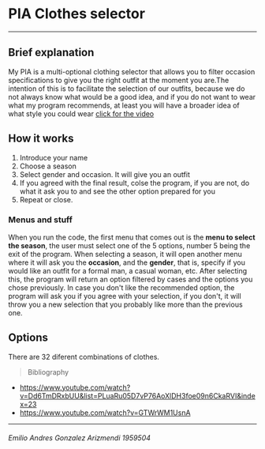# PIA Clothes selector
------------
## Brief explanation

My PIA is a multi-optional clothing selector that allows you to filter occasion specifications to give you the right outfit at the moment you are.The intention of this is to facilitate the selection of our outfits, because we do not always know what would be a good idea, and if you do not want to wear what my program recommends, at least you will have a broader idea of ​​what style you could wear
[click for the video](https://youtu.be/VfJgwEcSEnc)

## How it works
1. Introduce your name 
1. Choose a season
1. Select gender and occasion. It will give you an outfit
1. If you agreed with the final result, colse the program, if you are not, do what it ask you to and see the other option prepared for you
1. Repeat or close.

### Menus and stuff

When you run the code, the first menu that comes out is the **menu to select the season**, the user must select one of the 5 options, number 5 being the exit of the program.
When selecting a season, it will open another menu where it will ask you the **occasion**, and the **gender**, that is, specify if you would like an outfit for a formal man, a casual woman, etc.
After selecting this, the program will return an option filtered by cases and the options you chose previously. In case you don't like the recommended option, the program will ask you if you agree with your selection, if you don't, it will throw you a new selection that you probably like more than the previous one.

## Options
There are 32 diferent combinations of clothes.


> Bibliography 
- https://www.youtube.com/watch?v=Dd6TmDRxbUU&list=PLuaRu05D7vP76AoXlDH3foe09n6CkaRVI&index=23
- https://www.youtube.com/watch?v=GTWrWM1UsnA

------------
###### Emilio Andres Gonzalez Arizmendi  1959504
